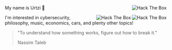 <p><img src="http://www.hackthebox.eu/badge/image/655069" alt="Hack The Box" align="right" /></p>

My name is Urtzi 👋

<p><img src="https://img.shields.io/badge/State-Sleeping-red" alt="Hack The Box" align="right" /></p>
<p><img src="https://img.shields.io/badge/Status-Alive-green" alt="Hack The Box" align="right" /></p>

I'm interested in cybersecurity, philosophy, music, economics, cars, and plenty other topics!

> "To understand how something works, figure out how to break it."
>
> Nassim Taleb
